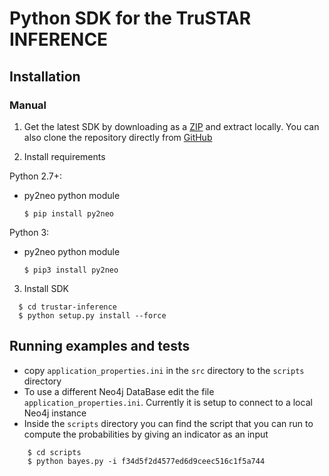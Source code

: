 # Python SDK for the TruSTAR INFERENCE 
  
## Installation

### Manual
1. Get the latest SDK by downloading as a [ZIP](https://github.com/trustar/trustar-inference/archive/master.zip) and extract locally.  You can also clone the repository directly from [GitHub](https://github.com/trustar/trustar-inference)

2. Install requirements

 Python 2.7+:
* py2neo python module

  ```shell
  $ pip install py2neo
  ``` 
  
 Python 3:
* py2neo python module

  ```shell
  $ pip3 install py2neo
  ``` 
  
3. Install SDK

  ```shell   
    $ cd trustar-inference
    $ python setup.py install --force
   ```

## Running examples and tests
- copy `application_properties.ini` in the `src` directory to the `scripts` directory
- To use a different Neo4j DataBase edit the file `application_properties.ini`. Currently it is setup to connect to a 
local Neo4j instance
- Inside the `scripts` directory you can find the script that you can run to compute the probabilities by giving an indicator as an input

```shell
    $ cd scripts
    $ python bayes.py -i f34d5f2d4577ed6d9ceec516c1f5a744
```
